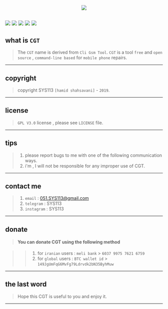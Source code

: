 
<center><img src="https://github.com/sys113/CGT/blob/master/CGT.png"></center>

![](https://img.shields.io/github/stars/SYS113/CGT.svg)
![](https://img.shields.io/github/forks/SYS113/CGT.svg)
![](https://img.shields.io/github/tag/SYS113/CGT.svg)
![](https://img.shields.io/github/release/SYS113/CGT.svg)
![](https://img.shields.io/github/issues/SYS113/CGT.svg)
------------------------------------------------------------------------------------------------------------------
## what is `CGT`

> The `CGT` name is derived from `Cli Gsm Tool`.
> `CGT` is a tool `free` and `open source` , `command-line based` for `mobile phone` repairs.
------------------------------------------------------------------------------------------------------------------
## copyright 

> copyright SYS113 `[hamid shahsavani]` - `2019`.
------------------------------------------------------------------------------------------------------------------
## license 

> `GPL V3.0` license , please see `LICENSE` file.
------------------------------------------------------------------------------------------------------------------
## tips 

> 1. please report bugs to me with one of the following communication ways.
> 2. i'm , I will not be responsible for any improper use of CGT.
------------------------------------------------------------------------------------------------------------------
## contact me 

> 1. `email`      : 051.SYS113@gmail.com
> 2. `telegram`   : SYS113
> 3. `instagram`  : SYS113
------------------------------------------------------------------------------------------------------------------
## donate 

> #### You can donate CGT using the following method

> > 1. for `iranian` users :   `meli bank`   > `6037 9975 7621 6759`
> > 2. for `global`  users : `BTC wallet id` > `149JgUmFqG6MvFg79Ldrvdk2bN35ByhMuw`
-------------------------------------------------------------------------------------------------------------------
## the last word 

> Hope this CGT is useful to you and enjoy it.
-------------------------------------------------------------------------------------------------------------------
